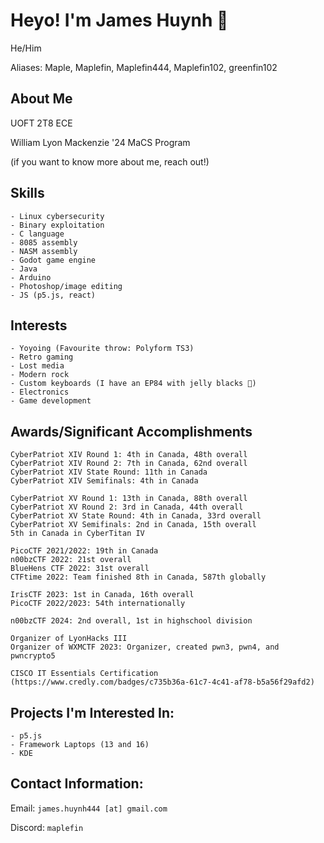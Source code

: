 # Heyo! I'm James Huynh 👋
He/Him

Aliases: Maple, Maplefin, Maplefin444, Maplefin102, greenfin102

## About Me
 
UOFT 2T8 ECE

William Lyon Mackenzie '24 MaCS Program

(if you want to know more about me, reach out!)

## Skills
```
- Linux cybersecurity
- Binary exploitation
- C language
- 8085 assembly
- NASM assembly
- Godot game engine
- Java
- Arduino
- Photoshop/image editing
- JS (p5.js, react)
```
## Interests
```
- Yoyoing (Favourite throw: Polyform TS3)
- Retro gaming
- Lost media
- Modern rock
- Custom keyboards (I have an EP84 with jelly blacks 🙂)
- Electronics
- Game development
```

## Awards/Significant Accomplishments

```
CyberPatriot XIV Round 1: 4th in Canada, 48th overall
CyberPatriot XIV Round 2: 7th in Canada, 62nd overall
CyberPatriot XIV State Round: 11th in Canada
CyberPatriot XIV Semifinals: 4th in Canada

CyberPatriot XV Round 1: 13th in Canada, 88th overall
CyberPatriot XV Round 2: 3rd in Canada, 44th overall
CyberPatriot XV State Round: 4th in Canada, 33rd overall
CyberPatriot XV Semifinals: 2nd in Canada, 15th overall
5th in Canada in CyberTitan IV

PicoCTF 2021/2022: 19th in Canada
n00bzCTF 2022: 21st overall
BlueHens CTF 2022: 31st overall
CTFtime 2022: Team finished 8th in Canada, 587th globally

IrisCTF 2023: 1st in Canada, 16th overall
PicoCTF 2022/2023: 54th internationally

n00bzCTF 2024: 2nd overall, 1st in highschool division

Organizer of LyonHacks III
Organizer of WXMCTF 2023: Organizer, created pwn3, pwn4, and pwncrypto5

CISCO IT Essentials Certification (https://www.credly.com/badges/c735b36a-61c7-4c41-af78-b5a56f29afd2)
```

## Projects I'm Interested In:

```
- p5.js
- Framework Laptops (13 and 16)
- KDE
```
## Contact Information:
Email: `james.huynh444 [at] gmail.com`

Discord: `maplefin`
